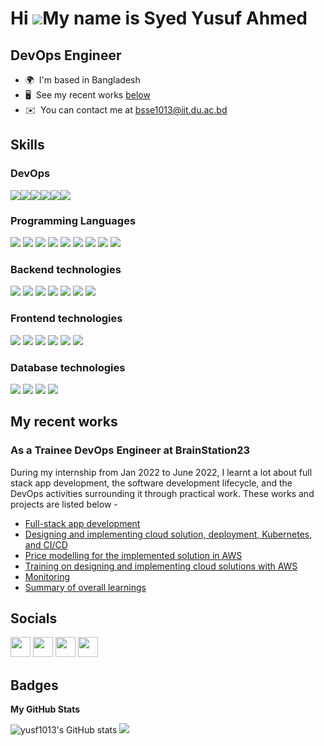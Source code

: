 Hi ![](https://user-images.githubusercontent.com/18350557/176309783-0785949b-9127-417c-8b55-ab5a4333674e.gif)My name is Syed Yusuf Ahmed
========================================================================================================================================

DevOps Engineer
---------------

* 🌍  I'm based in Bangladesh
* 🖥️  See my recent works [below](#my-recent-works)
* ✉️  You can contact me at [bsse1013@iit.du.ac.bd](mailto:bsse1013@iit.du.ac.bd)



## Skills
### DevOps
<div style="display:flex; flex-wrap: wrap;">
    <img    src="https://img.shields.io/badge/AWS-%23FF9900.svg?style=for-the-badge&logo=amazon-aws&logoColor=white"/>
    <img   src="https://img.shields.io/badge/kubernetes-%23326ce5.svg?style=for-the-badge&logo=kubernetes&logoColor=white"/>
    <img   src="https://img.shields.io/badge/docker-%230db7ed.svg?style=for-the-badge&logo=docker&logoColor=white"/>
    <img   src="https://img.shields.io/badge/jenkins-%232C5263.svg?style=for-the-badge&logo=jenkins&logoColor=white"/>
    <img   src="https://img.shields.io/badge/Prometheus-E6522C?style=for-the-badge&logo=Prometheus&logoColor=white"/>
    <img   src="https://img.shields.io/badge/grafana-%23F46800.svg?style=for-the-badge&logo=grafana&logoColor=white"/>
</div>

### Programming Languages
<div style="display:inline-block">
    <img   src="https://img.shields.io/badge/c-%2300599C.svg?style=for-the-badge&logo=c&logoColor=white"/>
    <img   src="https://img.shields.io/badge/c%23-%23239120.svg?style=for-the-badge&logo=c-sharp&logoColor=white"/>
    <img   src="https://img.shields.io/badge/c++-%2300599C.svg?style=for-the-badge&logo=c%2B%2B&logoColor=white"/>
    <img   src="https://img.shields.io/badge/dart-%230175C2.svg?style=for-the-badge&logo=dart&logoColor=white"/>
    <img   src="https://img.shields.io/badge/java-%23ED8B00.svg?style=for-the-badge&logo=java&logoColor=white"/>
    <img   src="https://img.shields.io/badge/javascript-%23323330.svg?style=for-the-badge&logo=javascript&logoColor=%23F7DF1E"/>
    <img   src="https://img.shields.io/badge/php-%23777BB4.svg?style=for-the-badge&logo=php&logoColor=white"/>
    <img   src="https://img.shields.io/badge/python-3670A0?style=for-the-badge&logo=python&logoColor=ffdd54"/>
    <img   src="https://img.shields.io/badge/typescript-%23007ACC.svg?style=for-the-badge&logo=typescript&logoColor=white"/>
</div>

### Backend technologies
<div style="display:inline-block;">
    <img   src="https://img.shields.io/badge/express.js-%23404d59.svg?style=for-the-badge&logo=express&logoColor=%2361DAFB"/>
    <img   src="https://img.shields.io/badge/node.js-6DA55F?style=for-the-badge&logo=node.js&logoColor=white"/>
    <img   src="https://img.shields.io/badge/.NET-5C2D91?style=for-the-badge&logo=.net&logoColor=white"/>
    <img   src="https://img.shields.io/badge/django-%23092E20.svg?style=for-the-badge&logo=django&logoColor=white"/>
    <img   src="https://img.shields.io/badge/flask-%23000.svg?style=for-the-badge&logo=flask&logoColor=white"/>
    <img   src="https://img.shields.io/badge/Hugo-black.svg?style=for-the-badge&logo=Hugo"/>
    <img   src="https://img.shields.io/badge/laravel-%23FF2D20.svg?style=for-the-badge&logo=laravel&logoColor=white"/>
</div>

### Frontend technologies
<div style="display:inline-block">
    <img   src="https://img.shields.io/badge/angular-%23DD0031.svg?style=for-the-badge&logo=angular&logoColor=white"/>
    <img   src="https://img.shields.io/badge/bootstrap-%23563D7C.svg?style=for-the-badge&logo=bootstrap&logoColor=white"/>
    <img   src="https://img.shields.io/badge/Flutter-%2302569B.svg?style=for-the-badge&logo=Flutter&logoColor=white"/>
    <img   src="https://img.shields.io/badge/react-%2320232a.svg?style=for-the-badge&logo=react&logoColor=%2361DAFB"/>
    <img   src="https://img.shields.io/badge/html5-%23E34F26.svg?style=for-the-badge&logo=html5&logoColor=white"/>
    <img   src="https://img.shields.io/badge/css3-%231572B6.svg?style=for-the-badge&logo=css3&logoColor=white"/>
</div>

### Database technologies
<div style="display:inline-block">
    <img   src="https://img.shields.io/badge/mysql-%2300f.svg?style=for-the-badge&logo=mysql&logoColor=white"/>
    <img   src="https://img.shields.io/badge/sqlite-%2307405e.svg?style=for-the-badge&logo=sqlite&logoColor=white"/>
    <img   src="https://img.shields.io/badge/Firebase-039BE5?style=for-the-badge&logo=Firebase&logoColor=white"/>
    <img   src="https://img.shields.io/badge/MongoDB-%234ea94b.svg?style=for-the-badge&logo=mongodb&logoColor=white"/>
</div>

## My recent works
### As a Trainee DevOps Engineer at BrainStation23
During my internship from Jan 2022 to June 2022, I learnt a lot about full stack app development, the software development lifecycle, and the DevOps activities surrounding it through practical work. These works and projects are listed below - 
 - [Full-stack app development](https://github.com/yusf1013/MERN_Ecommerce#usage)
 - [Designing and implementing cloud solution, deployment, Kubernetes, and CI/CD](https://github.com/yusf1013/MERN_Ecommerce#cloud-architecture)
 - [Price modelling for the implemented solution in AWS](https://docs.google.com/document/d/12JuzUrWThvtYPzwXyo2mTy_iNb4-VJOnOa_23v6M-VU/edit?usp=sharing)
 - [Training on designing and implementing cloud solutions with AWS](https://docs.google.com/document/d/1bKSj9NbfZu54pkbGxEsYYfgtXxgz1oWIPg72oVH88Ac/edit?usp=sharing)
 - [Monitoring](https://docs.google.com/document/d/1158exEMX-6yUhBU3LU0wK1wU60Qo4ypfUEoi8-ro3Bs/edit?usp=sharing)
 - [Summary of overall learnings](https://docs.google.com/document/d/1HPWUZOmsOHen4D1pQJLMxZTneO9fEsFNuPWMBlTwI4o/edit?usp=sharing)

<!-- <div style="display:inline-block">
</div>


<img  style="padding:5px;" src=""/>
<img  style="padding:5px;" src=""/>
<img  style="padding:5px;" src=""/>
<img  style="padding:5px;" src=""/>
<img  style="padding:5px;" src=""/>
<img  style="padding:5px;" src=""/> -->


<!-- ## Recent projects
### DevOps Hackathon at BUET CSE FEST, 2022. -->



## Socials

<p > <a href="https://www.facebook.com/D.y.ahmed" target="_blank" rel="noreferrer"><img src="https://raw.githubusercontent.com/danielcranney/readme-generator/main/public/icons/socials/facebook.svg" width="32" height="32" /></a> <a href="https://www.github.com/yusf1013" target="_blank" rel="noreferrer"><img src="https://raw.githubusercontent.com/danielcranney/readme-generator/main/public/icons/socials/github.svg" width="32" height="32" /></a> <a href="https://www.linkedin.com/in/yusf" target="_blank" rel="noreferrer"><img src="https://raw.githubusercontent.com/danielcranney/readme-generator/main/public/icons/socials/linkedin.svg" width="32" height="32" /></a> <a href="https://www.youtube.com/channel/UCYl0VFXx4CAN1dWwgsF-N_Q" target="_blank" rel="noreferrer"><img src="https://raw.githubusercontent.com/danielcranney/readme-generator/main/public/icons/socials/youtube.svg" width="32" height="32" /></a></p>


## Badges

<b>My GitHub Stats</b>

<div style="display:inline-block">
    <img src="https://github-readme-stats.vercel.app/api?username=yusf1013&show_icons=true&hide=&count_private=true&title_color=0891b2&text_color=ffffff&icon_color=0891b2&bg_color=1c1917&hide_border=true&show_icons=true" alt="yusf1013's GitHub stats" />
    <img src="https://github-readme-streak-stats.herokuapp.com/?user=yusf1013&stroke=ffffff&background=1c1917&ring=0891b2&fire=0891b2&currStreakNum=ffffff&currStreakLabel=0891b2&sideNums=ffffff&sideLabels=ffffff&dates=ffffff&hide_border=true" />
</div>

